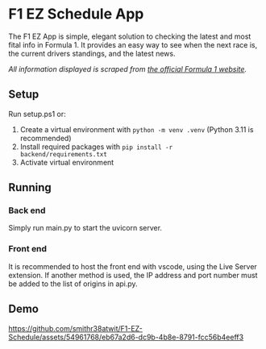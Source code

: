 # F1 EZ Schedule App

The F1 EZ App is simple, elegant solution to checking the latest and most fital info in Formula 1. It provides an easy way to see when the next race is, the current drivers standings, and the latest news.

*All information displayed is scraped from [the official Formula 1 website](https://www.formula1.com/).*

## Setup

Run setup.ps1 or:

1. Create a virtual environment with `python -m venv .venv` (Python 3.11 is recommended)
2. Install required packages with `pip install -r backend/requirements.txt`
3. Activate virtual environment

## Running

### Back end

Simply run main.py to start the uvicorn server.

### Front end

It is recommended to host the front end with vscode, using the Live Server extension. If another method is used, the IP address and port number must be added to the list of origins in api.py.

## Demo

https://github.com/smithr38atwit/F1-EZ-Schedule/assets/54961768/eb67a2d6-dc9b-4b8e-8791-fcc56b4eeff3
